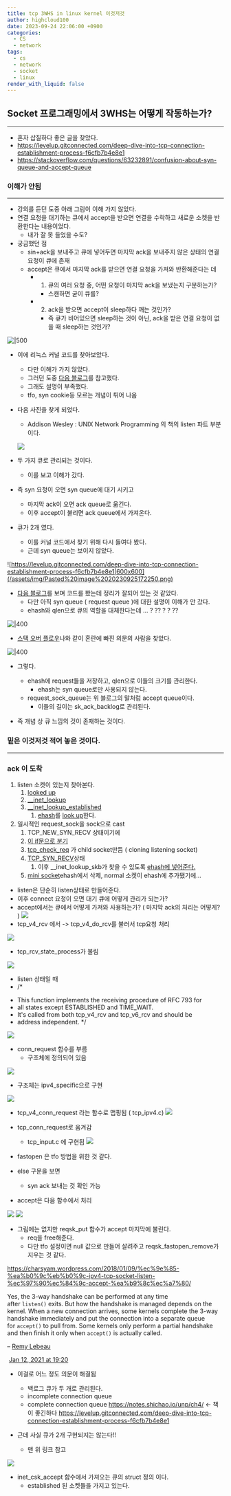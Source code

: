 ```yaml
---
title: tcp 3WHS in linux kernel 이것저것
author: highcloud100
date: 2023-09-24 22:06:00 +0900
categories:
  - CS
  - network
tags:
  - cs
  - network
  - socket
  - linux
render_with_liquid: false
---
```

## Socket 프로그래밍에서 3WHS는 어떻게 작동하는가?
---

- 혼자 삽질하다 좋은 글을 찾았다. 
- https://levelup.gitconnected.com/deep-dive-into-tcp-connection-establishment-process-f6cfb7b4e8e1
- https://stackoverflow.com/questions/63232891/confusion-about-syn-queue-and-accept-queue

### 이해가 안됨 
---
- 강의를 듣던 도중 아래 그림이 이해 가지 않았다.
- 연결 요청을 대기하는 큐에서 accept을 받으면 연결을 수락하고 새로운 소켓을 반환한다는 내용이었다. 
	- 내가 잘 못 들었을 수도?
- 궁금했던 점 
	-  sin+ack을 보내주고 큐에 넣어두면 마지막 ack을 보내주지 않은 상태의 연결 요청이 큐에 존재
	- accept은 큐에서 마지막 ack를 받으면 연결 요청을 가져와 반환해준다는 데
		- 1. 큐의 여러 요청 중, 어떤 요청이 마지막 ack을 보냈는지 구분하는가?
			- 스캔하면 굳이 큐를?
		- 2. ack을 받으면 accept이 sleep하다 깨는 것인가?
			-  즉 큐가 비어있으면 sleep하는 것이 아닌, ack을 받은 연결 요청이 없을 때 sleep하는 것인가?

![|500](/assets/img/Pasted%20image%2020230925171027.png)

- 이에 리눅스 커널 코드를 찾아보았다. 
	- 다만 이해가 가지 않았다. 
	- 그러던 도중 [다음 블로그](https://charsyam.wordpress.com/2018/01/09/%ec%9e%85-%ea%b0%9c%eb%b0%9c-ipv4-tcp-socket-listen-%ec%97%90%ec%84%9c-accept-%ea%b9%8c%ec%a7%80/)를 참고했다. 
	- 그래도 설명이 부족했다.
	- tfo, syn cookie등 모르는 개념이 튀어 나옴

- 다음 사진을 찾게 되었다. 
	- Addison Wesley : UNIX Network Programming 의 책의 listen 파트 부분이다.

  ![](/assets/img/Pasted%20image%2020230925171646.png)

- 두 가지 큐로 관리되는 것이다. 
	- 이를 보고 이해가 갔다.
- 즉 syn 요청이 오면 syn queue에 대기 시키고
	- 마지막 ack이 오면 ack queue로 욺긴다.
	- 이후 accept이 불리면 ack queue에서 가져온다. 

- 큐가 2개 였다.
	- 이를 커널 코드에서 찾기 위해 다시 들여다 봤다. 
	- 근데 syn queue는 보이지 않았다. 

![https://levelup.gitconnected.com/deep-dive-into-tcp-connection-establishment-process-f6cfb7b4e8e1|600x600](/assets/img/Pasted%20image%2020230925172250.png)

- [다음 블로그](https://levelup.gitconnected.com/deep-dive-into-tcp-connection-establishment-process-f6cfb7b4e8e1)를 보며 코드를 봤는데 정리가 잘되어 있는 것 같았다. 
	- 다만 아직 syn queue ( request queue )에 대한 설명이 이해가 안 갔다. 
	- ehash와 qlen으로 큐의 역할을 대체한다는데 ... ?  ?? ? ?   ??

![|400](../assets/img/Pasted%20image%2020230925172809.png)

- [스택 오버 플로우](https://stackoverflow.com/questions/63232891/confusion-about-syn-queue-and-accept-queue)나와 같이 혼란에 빠진 의문의 사람을 찾았다. 

![|400](/assets/img/Pasted%20image%2020230925172904.png)

- 그렇다.
	- ehash에 request들을 저장하고, qlen으로 이들의 크기를 관리한다.
		- ehash는 syn queue로만 사용되지 않는다. 
	- request_sock_queue는 위 블로그의 말처럼 accept queue이다. 
		- 이들의 길이는 sk_ack_backlog로 관리된다. 

- 즉 개념 상 큐 느낌의 것이 존재하는 것이다.


### 밑은 이것저것 적어 놓은 것이다.  
---
### ack 이 도착
1. listen 소켓이 있는지 찾아본다. 
	1. [looked up](https://github.com/torvalds/linux/blob/4d6d4c7f541d7027beed4fb86eb2c451bd8d6fff/net/ipv4/tcp_ipv4.c#L2017)
	2. [__inet_lookup](https://github.com/torvalds/linux/blob/4d6d4c7f541d7027beed4fb86eb2c451bd8d6fff/include/net/inet_hashtables.h#L392)
	3. [__inet_lookup_established](https://github.com/torvalds/linux/blob/4d6d4c7f541d7027beed4fb86eb2c451bd8d6fff/net/ipv4/inet_hashtables.c#L471)
		1. [ehash](https://github.com/torvalds/linux/blob/4d6d4c7f541d7027beed4fb86eb2c451bd8d6fff/net/ipv4/inet_hashtables.c#L486)를 [look up](https://github.com/torvalds/linux/blob/4d6d4c7f541d7027beed4fb86eb2c451bd8d6fff/net/ipv4/inet_hashtables.c#L484-L500)한다.
2. 일시적인 request_sock을 sock으로 cast
	1. TCP_NEW_SYN_RECV 상태이기에 
	2. [이 if문으로 분기](https://github.com/torvalds/linux/blob/4d6d4c7f541d7027beed4fb86eb2c451bd8d6fff/net/ipv4/tcp_ipv4.c#L2027)
	3. [tcp_check_req](https://github.com/torvalds/linux/blob/4d6d4c7f541d7027beed4fb86eb2c451bd8d6fff/net/ipv4/tcp_ipv4.c#L2070) 가 child socket만듬 ( cloning listening socket)
	4. [TCP_SYN_RECV](https://github.com/torvalds/linux/blob/f1fcbaa18b28dec10281551dfe6ed3a3ed80e3d6/net/ipv4/inet_connection_sock.c#L1145)상태 
		1. 이후 __inet_lookup_skb가 찾을 수 있도록 [ehash에 넣어준다.](https://github.com/torvalds/linux/blob/f1fcbaa18b28dec10281551dfe6ed3a3ed80e3d6/net/ipv4/tcp_ipv4.c#L1630) 
	5. [mini socket](https://github.com/torvalds/linux/blob/4d6d4c7f541d7027beed4fb86eb2c451bd8d6fff/net/ipv4/inet_hashtables.c#L662)ehash에서 삭제, normal 소켓이 ehash에 추가됐기에...


- listen은 단순히 listen상태로 만들어준다. 
- 이후 connect 요청이 오면 대기 큐에 어떻게 관리가 되는가?
- accept에서는 큐에서 어떻게 가져와 사용하는가? ( 마지막 ack의 처리는 어떻게? )
![](/assets/img/Pasted%20image%2020230924224011.png)
- tcp_v4_rcv 에서 -> tcp_v4_do_rcv를 불러서 tcp요청 처리

![](/assets/img/Pasted%20image%2020230924224452.png)
- tcp_rcv_state_process가 불림


![](/assets/img/Pasted%20image%2020230924220650.png)
- listen 상태일 때 
- /*
 *	This function implements the receiving procedure of RFC 793 for
 *	all states except ESTABLISHED and TIME_WAIT.
 *	It's called from both tcp_v4_rcv and tcp_v6_rcv and should be
 *	address independent.
 */


![](/assets/img/Pasted%20image%2020230924220738.png)

- conn_request 함수를 부름
	- 구조체에 정의되어 있음

![](/assets/img/Pasted%20image%2020230924221006.png)

- 구조체는 ipv4_specific으로 구현

![](/assets/img/Pasted%20image%2020230924221107.png)
- tcp_v4_conn_request 라는 함수로 맵핑됨 ( tcp_ipv4.c) 
![](/assets/img/Pasted%20image%2020230924221242.png)
- tcp_conn_request로 움겨감
	- tcp_input.c 에 구현됨
![](/assets/img/Pasted%20image%2020230924221500.png)
- fastopen 은 tfo 방법을 위한 것 같다.
- else 구문을 보면 
	- syn ack 보내는 것 확인 가능

- accept은 다음 함수에서 처리

![](/assets/img/Pasted%20image%2020230924230552.png)
![](/assets/img/Pasted%20image%2020230924230625.png)

- 그림에는 없지만 reqsk_put 함수가 accept 마지막에 불린다. 
	- req을 free해준다. 
	- 다만 tfo 설정이면 null 값으로 만들어 살려주고 reqsk_fastopen_remove가 지우는 것 같다.

https://charsyam.wordpress.com/2018/01/09/%ec%9e%85-%ea%b0%9c%eb%b0%9c-ipv4-tcp-socket-listen-%ec%97%90%ec%84%9c-accept-%ea%b9%8c%ec%a7%80/


Yes, the 3-way handshake can be performed at any time after `listen()` exits. But how the handshake is managed depends on the kernel. When a new connection arrives, some kernels complete the 3-way handshake immediately and put the connection into a separate queue for `accept()` to pull from. Some kernels only perform a partial handshake and then finish it only when `accept()` is actually called. 

– [Remy Lebeau](https://stackoverflow.com/users/65863/remy-lebeau "556,824 reputation")

 [Jan 12, 2021 at 19:20](https://stackoverflow.com/questions/65689312/why-does-accept-block-when-listen-is-the-very-first-involved-in-tcp#comment116145241_65690315)


- 이걸로 어느 정도 의문이 해결됨
	- 백로그 큐가 두 개로 관리된다.
	- incomplete connection queue
	-  complete connection queue
https://notes.shichao.io/unp/ch4/ <- 책이 좋긴하다
https://levelup.gitconnected.com/deep-dive-into-tcp-connection-establishment-process-f6cfb7b4e8e1

- 근데 사실 큐가 2개 구현되지는 않는다!!
	- 맨 위 링크 참고


![](/assets/img/Pasted%20image%2020230925094017.png)
- inet_csk_accept 함수에서 가져오는 큐의 struct 정의 이다. 
	- established 된 소켓들을 가지고 있는다. 
